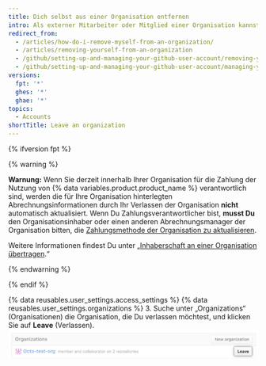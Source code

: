 ```yaml
---
title: Dich selbst aus einer Organisation entfernen
intro: Als externer Mitarbeiter oder Mitglied einer Organisation kannst Du die Organisation jederzeit aus eigener Initiative verlassen.
redirect_from:
  - /articles/how-do-i-remove-myself-from-an-organization/
  - /articles/removing-yourself-from-an-organization
  - /github/setting-up-and-managing-your-github-user-account/removing-yourself-from-an-organization
  - /github/setting-up-and-managing-your-github-user-account/managing-your-membership-in-organizations/removing-yourself-from-an-organization
versions:
  fpt: '*'
  ghes: '*'
  ghae: '*'
topics:
  - Accounts
shortTitle: Leave an organization
---
```


{% ifversion fpt %}

{% warning %}

**Warnung:** Wenn Sie derzeit innerhalb Ihrer Organisation für die Zahlung der Nutzung von {% data variables.product.product_name %} verantwortlich sind, werden die für Ihre Organisation hinterlegten Abrechnungsinformationen durch Ihr Verlassen der Organisation **nicht** automatisch aktualisiert. Wenn Du Zahlungsverantwortlicher bist, **musst Du** den Organisationsinhaber oder einen anderen Abrechnungsmanager der Organisation bitten, die [Zahlungsmethode der Organisation zu aktualisieren](/articles/adding-or-editing-a-payment-method).

Weitere Informationen findest Du unter „[Inhaberschaft an einer Organisation übertragen](/articles/transferring-organization-ownership).“

{% endwarning %}

{% endif %}

{% data reusables.user_settings.access_settings %}
{% data reusables.user_settings.organizations %}
3. Suche unter „Organizations“ (Organisationen) die Organisation, die Du verlassen möchtest, und klicken Sie auf **Leave** (Verlassen). ![Schaltfläche „Leave organization“ (Organisation verlassen) mit angezeigten Rollen](/assets/images/help/organizations/context-leave-organization-with-roles-shown.png)
